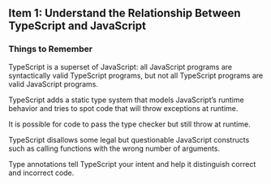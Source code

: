 ## Item 1: Understand the Relationship Between TypeScript and JavaScript

### Things to Remember
TypeScript is a superset of JavaScript: all JavaScript programs are syntactically valid TypeScript programs, but not all TypeScript programs are valid JavaScript programs.

TypeScript adds a static type system that models JavaScript’s runtime behavior and tries to spot code that will throw exceptions at runtime.

It is possible for code to pass the type checker but still throw at runtime.

TypeScript disallows some legal but questionable JavaScript constructs such as calling functions with the wrong number of arguments.

Type annotations tell TypeScript your intent and help it distinguish correct and incorrect code.